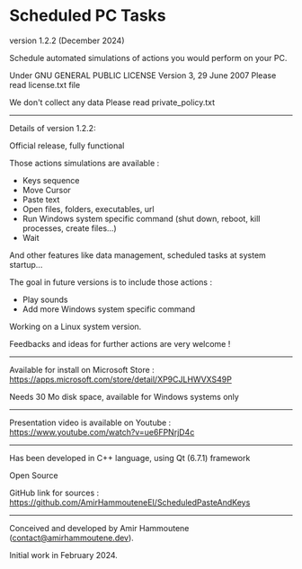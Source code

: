 # Scheduled PC Tasks

version 1.2.2 (December 2024)

Schedule automated simulations of actions you would perform on your PC.


Under GNU GENERAL PUBLIC LICENSE Version 3, 29 June 2007
Please read license.txt file

We don't collect any data
Please read private_policy.txt

----------
Details of version 1.2.2:

Official release, fully functional

Those actions simulations are available :

   - Keys sequence
   - Move Cursor
   - Paste text
   - Open files, folders, executables, url
   - Run Windows system specific command (shut down, reboot, kill processes, create files...)
   - Wait

And other features like data management, scheduled tasks at system startup...
   
The goal in future versions is to include those actions :

   - Play sounds
   - Add more Windows system specific command

Working on a Linux system version.

Feedbacks and ideas for further actions are very welcome !

----------
Available for install on Microsoft Store : 
https://apps.microsoft.com/store/detail/XP9CJLHWVXS49P

Needs 30 Mo disk space, available for Windows systems only
   
----------
Presentation video is available on Youtube :
https://www.youtube.com/watch?v=ue6FPNrjD4c

----------
Has been developed in C++ language, using Qt (6.7.1) framework 

Open Source

GitHub link for sources : https://github.com/AmirHammouteneEI/ScheduledPasteAndKeys

----------
Conceived and developed by Amir Hammoutene (contact@amirhammoutene.dev). 

Initial work in February 2024.